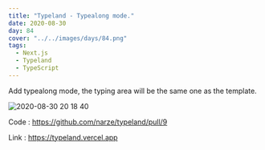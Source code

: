 ```yaml
---
title: "Typeland - Typealong mode."
date: 2020-08-30
day: 84
cover: "../../images/days/84.png"
tags:
  - Next.js
  - Typeland
  - TypeScript
---
```


Add typealong mode, the typing area will be the same one as the template.

![2020-08-30 20 18 40](https://user-images.githubusercontent.com/248741/91660117-6bd5fc00-eafe-11ea-8453-166ec3d3a43a.gif)

Code : https://github.com/narze/typeland/pull/9

Link : https://typeland.vercel.app
